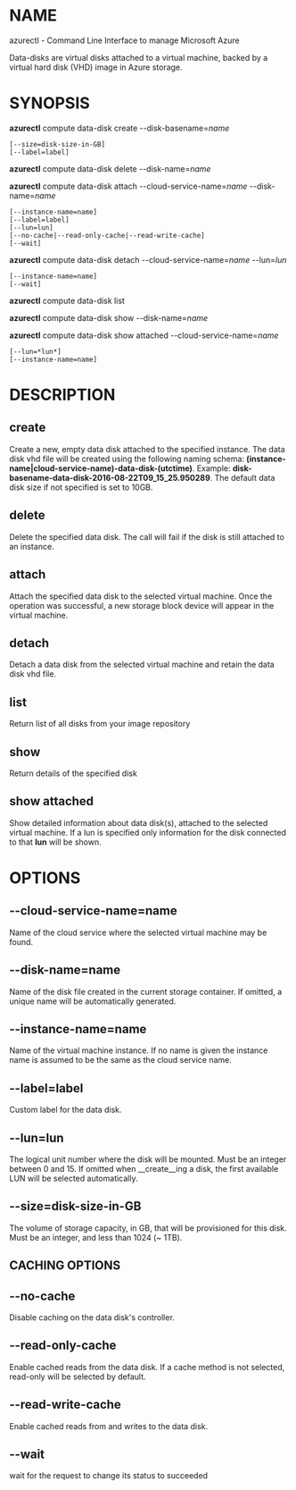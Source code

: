 # NAME

azurectl - Command Line Interface to manage Microsoft Azure

Data-disks are virtual disks attached to a virtual machine, backed by a virtual
hard disk (VHD) image in Azure storage.

# SYNOPSIS

__azurectl__ compute data-disk create --disk-basename=*name*

    [--size=disk-size-in-GB]
    [--label=label]

__azurectl__ compute data-disk delete --disk-name=*name*

__azurectl__ compute data-disk attach --cloud-service-name=*name* --disk-name=*name*

    [--instance-name=name]
    [--label=label]
    [--lun=lun]
    [--no-cache|--read-only-cache|--read-write-cache]
    [--wait]

__azurectl__ compute data-disk detach --cloud-service-name=*name* --lun=*lun*

    [--instance-name=name]
    [--wait]

__azurectl__ compute data-disk list

__azurectl__ compute data-disk show --disk-name=*name*

__azurectl__ compute data-disk show attached --cloud-service-name=*name*

    [--lun=*lun*]
    [--instance-name=name]

# DESCRIPTION

## __create__

Create a new, empty data disk attached to the specified instance. The data disk vhd file will be created using the following naming schema: __(instance-name|cloud-service-name)-data-disk-(utctime)__. Example: __disk-basename-data-disk-2016-08-22T09_15_25.950289__. The default data disk size if not specified is set to 10GB.

## __delete__

Delete the specified data disk. The call will fail if the disk is still attached to an instance.

## __attach__

Attach the specified data disk to the selected virtual machine. Once the operation was successful, a new storage block device will appear in the virtual machine.

## __detach__

Detach a data disk from the selected virtual machine and retain the data disk vhd file.

## __list__

Return list of all disks from your image repository

## __show__

Return details of the specified disk

## __show attached__

Show detailed information about data disk(s), attached to the selected virtual machine. If a lun is specified only information for the disk connected to that __lun__ will be shown.

# OPTIONS

## __--cloud-service-name=name__

Name of the cloud service where the selected virtual machine may be found.

## __--disk-name=name__

Name of the disk file created in the current storage container. If omitted, a unique name will be automatically generated.

## __--instance-name=name__

Name of the virtual machine instance. If no name is given the instance name is assumed to be the same as the cloud service name.

## __--label=label__

Custom label for the data disk.

## __--lun=lun__

The logical unit number where the disk will be mounted. Must be an integer between 0 and 15. If omitted when __create__ing a disk, the first available LUN will be selected automatically.

## __--size=disk-size-in-GB__

The volume of storage capacity, in GB, that will be provisioned for this disk. Must be an integer, and less than 1024 (~ 1TB).

## CACHING OPTIONS

## __--no-cache__

Disable caching on the data disk's controller.

## __--read-only-cache__

Enable cached reads from the data disk. If a cache method is not selected, read-only will be selected by default.

## __--read-write-cache__

Enable cached reads from and writes to the data disk.

## __--wait__

wait for the request to change its status to succeeded
